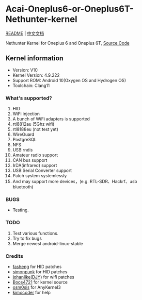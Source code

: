 # Acai-Oneplus6-or-Oneplus6T-Nethunter-kernel
[README](README.md) | [中文文档](README_zh.md)

Nethunter Kernel for Oneplus 6 and Oneplus 6T, [Source Code](https://github.com/acai66/op6-op6t-nethunter-kernel)

## Kernel information
- Version: V10
- Kernel Version: 4.9.222
- Support ROM: Android 10(Oxygen OS and Hydrogen OS)
- Toolchain: Clang11


### What's supported?
1. HID
2. WiFi injection
3. A bunch of WiFi adapters is supported
4. rtl8812au (5Ghz wifi)
5. rtl8188eu (not test yet)
6. WireGuard
7. PostgreSQL
8. NFS
9. USB rndis
10. Amateur radio support
11. CAN bus support
12. IrDA(infrared) support
13. USB Serial Converter support
14. Patch system systemlessly
15. And may support more devices，(e.g. RTL-SDR、Hackrf、usb bluetooth)


### BUGS
- Testing.


### TODO
1. Test various functions.
2. Try to fix bugs
3. Merge newest android-linux-stable


### Credits
- [fasheng](https://github.com/fasheng) for HID patches
- [simonpunk](https://forum.xda-developers.com/oneplus-5/development/burgerhunter-t3638810) for HID patches
- [johanlike(DJY)](https://github.com/johanlike) for wifi patches
- [Boos4721](https://github.com/Boos4721/op6_kernel) for kernel source 
- [osm0sis](https://github.com/osm0sis/AnyKernel3) for AnyKernel3
- [kimocoder](https://github.com/kimocoder) for help


